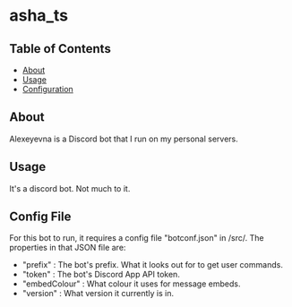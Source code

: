 # asha_ts

## Table of Contents

- [About](#about)
- [Usage](#usage)
- [Configuration](#config)

## About <a name = "about"></a>

Alexeyevna is a Discord bot that I run on my personal servers.

## Usage <a name = "usage"></a>

It's a discord bot. Not much to it.

## Config File <a name = "config"></a>

For this bot to run, it requires a config file "botconf.json" in /src/. 
The properties in that JSON file are:
- "prefix" : The bot's prefix. What it looks out for to get user commands.
- "token" : The bot's Discord App API token.
- "embedColour" : What colour it uses for message embeds.
- "version" : What version it currently is in.